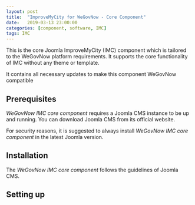 ```yaml
---
layout: post
title:  "ImproveMyCity for WeGovNow - Core Component"
date:   2019-03-13 23:00:00
categories: [component, software, IMC]
tags: IMC
---
```

This is the core Joomla ImproveMyCity (IMC) component which is tailored to the WeGovNow platform requirements. It supports the core functionality of IMC without any theme or template.

It contains all necessary updates to make this component WeGovNow compatible

Prerequisites
----------------
*WeGovNow IMC core component* requires a Joomla CMS instance to be up and running. You can download Joomla CMS from its official website.

For security reasons, it is suggested to always install *WeGovNow IMC core component* in the latest Joomla version.

Installation
----------------
The *WeGovNow IMC core component* follows the guidelines of Joomla CMS.

Setting up
----------------
